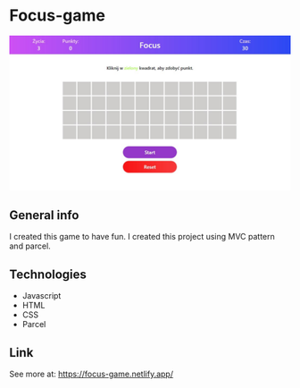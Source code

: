 # Focus-game

![Game view](./image/focus_game.jpg)

## General info

I created this game to have fun. I created this project using MVC pattern and parcel.

## Technologies
* Javascript
* HTML
* CSS
* Parcel

## Link
See more at: https://focus-game.netlify.app/

